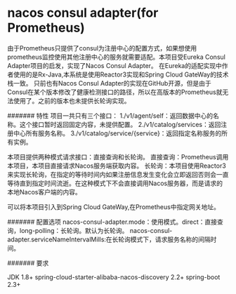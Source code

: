 # nacos consul adapter(for Prometheus)
由于Prometheus只提供了consul为注册中心的配置方式，如果想使用prometheus监控使用其他注册中心的服务就需要适配。本项目受Eureka Consul Adapter项目的启发，实现了Nacos Consul Adapter。
在Eureka的适配实现中作者使用的是Rx-Java,本系统是使用Reactor3实现和Spring Cloud GateWay的技术栈一致。
只前也有Nacos Consul Adapter的实现在GitHub开源，但是由于Consul在某个版本修改了健康检测接口的路径，所以在高版本的Prometheus就无法使用了。之前的版本也未提供长轮询实现。

####### 特性
项目一共只有三个接口：
1./v1/agent/self：返回数据中心的名称。这个接口暂时返回固定内容，未提供配置。
2./v1/catalog/services：返回注册中心所有服务名称。
3./v1/catalog/service/{service}：返回指定名称服务的所有实例。


本项目提供两种模式请求接口：直接查询和长轮询。
直接查询：Prometheus调用本项目，本项目直接请求Nacos服务端获取内容。
长轮询：本项目使用Reactor3来实现长轮询，在指定的等待时间内如果注册信息发生变化会立即返回否则会一直等待直到指定时间流逝。在这种模式下不会直接调用Nacos服务器，而是请求的本地Nacos客户端的内容。

可以将本项目引入到Spring Cloud GateWay,在Prometheus中指定网关地址。

####### 配置选项
nacos-consul-adapter.mode：使用模式。direct：直接查询，long-polling：长轮询。默认为长轮询。
nacos-consul-adapter.serviceNameIntervalMills:在长轮询模式下，请求服务名称的间隔时间。  

####### 要求

JDK 1.8+
spring-cloud-starter-alibaba-nacos-discovery 2.2+
spring-boot 2.3+
